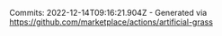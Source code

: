 Commits: 2022-12-14T09:16:21.904Z - Generated via https://github.com/marketplace/actions/artificial-grass
<br>
